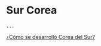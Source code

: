 # Sur Corea


`...`

[¿Cómo se desarrolló Corea del Sur?](https://cenital.com/como-se-desarrollo-corea-del-sur/)